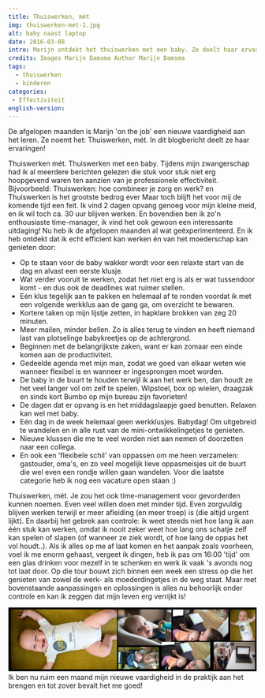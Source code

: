 ```yaml
---
title: Thuiswerken, mét
img: thuiswerken-met-1.jpg
alt: baby naast laptop
date: 2016-03-08
intro: Marijn ontdekt het thuiswerken met een baby. Ze deelt haar ervaringen, en die zijn positief.
credits: Images Marijn Damsma Author Marijn Damsma
tags:
  - thuiswerken
  - kinderen
categories:
 - Effectiviteit
english-version:
---
```


De afgelopen maanden is Marijn 'on the job' een nieuwe vaardigheid aan het leren. Ze noemt het: Thuiswerken, mét. In dit blogbericht deelt ze haar ervaringen!

Thuiswerken mét. Thuiswerken met een baby. Tijdens mijn zwangerschap had ik al meerdere berichten gelezen die stuk voor stuk niet erg hoopgevend waren ten aanzien van je professionele effectiviteit. Bijvoorbeeld: Thuiswerken: hoe combineer je zorg en werk? en Thuiswerken is het grootste bedrog ever Maar toch blijft het voor mij de komende tijd een feit. Ik vind 2 dagen opvang genoeg voor mijn kleine meid, en ik wil toch ca. 30 uur blijven werken. En bovendien ben ik zo'n enthousiaste time-manager, ik vind het ook gewoon een interessante uitdaging! Nu heb ik de afgelopen maanden al wat geëxperimenteerd. En ik heb ontdekt dat ik echt efficient kan werken én van het moederschap kan genieten door: 

* Op te staan voor de baby wakker wordt voor een relaxte start van de dag en alvast een eerste klusje.
* Wat verder vooruit te werken, zodat het niet erg is als er wat tussendoor komt - en dus ook de deadlines wat ruimer stellen.
* Eén klus tegelijk aan te pakken en helemaal af te ronden voordat ik met een volgende werkklus aan de gang ga, om overzicht te bewaren.
* Kortere taken op mijn lijstje zetten, in hapklare brokken van zeg 20 minuten.
* Meer mailen, minder bellen. Zo is alles terug te vinden en heeft niemand last van plotselinge babykreetjes op de achtergrond.
* Beginnen met de belangrijkste zaken, want er kan zomaar een einde komen aan de productiviteit.
* Gedeelde agenda met mijn man, zodat we goed van elkaar weten wie wanneer flexibel is en wanneer er ingesprongen moet worden.
* De baby in de buurt te houden terwijl ik aan het werk ben, dan houdt ze het veel langer vol om zelf te spelen. Wipstoel, box op wielen, draagzak en sinds kort Bumbo op mijn bureau zijn favorieten!
* De dagen dat er opvang is en het middagslaapje goed benutten. Relaxen kan wel met baby.
* Eén dag in de week helemaal geen werkklusjes. Babydag! Om uitgebreid te wandelen en in alle rust van de mini-ontwikkelingetjes te genieten.
* Nieuwe klussen die me te veel worden niet aan nemen of doorzetten naar een collega.
* En ook een 'flexibele schil' van oppassen om me heen verzamelen: gastouder, oma's, en zo veel mogelijk lieve oppasmeisjes uit de buurt die wel even een rondje willen gaan wandelen. Voor die laatste categorie heb ik nog een vacature open staan :)

Thuiswerken, mét. Je zou het ook time-management voor gevorderden kunnen noemen. Even veel willen doen met minder tijd. Even zorgvuldig blijven werken terwijl er meer afleiding (en meer troep) is (die altijd urgent lijkt). En daarbij het gebrek aan controle: ik weet steeds niet hoe lang ik aan één stuk kan werken, omdat ik nooit zeker weet hoe lang ons schatje zelf kan spelen of slapen (of wanneer ze ziek wordt, of hoe lang de oppas het vol houdt..). Als ik alles op me af laat komen en het aanpak zoals voorheen, voel ik me enorm gehaast, vergeet ik dingen, heb ik pas om 16:00 'tijd' om een glas drinken voor mezelf in te schenken en werk ik vaak 's avonds nog tot laat door. Op die tour bouwt zich binnen een week een stress op die het genieten van zowel de werk- als moederdingetjes in de weg staat. Maar met bovenstaande aanpassingen en oplossingen is alles nu behoorlijk onder controle en kan ik zeggen dat mijn leven erg verrijkt is!

![Thuiswerken](./thuiswerken-met-2.png) Ik ben nu ruim een maand mijn nieuwe vaardigheid in de praktijk aan het brengen en tot zover bevalt het me goed!